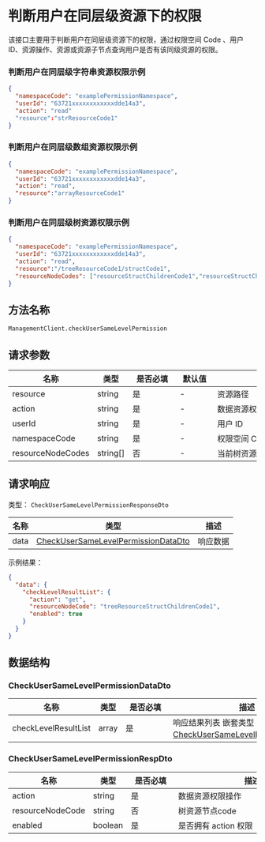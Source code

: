 # 判断用户在同层级资源下的权限

<!--
  警告⚠️：
  不要直接修改该文档，
  https://github.com/Authing/authing-docs-factory
  使用该项目进行生成
-->

<LastUpdated />

该接口主要用于判断用户在同层级资源下的权限，通过权限空间 Code 、用户 ID、资源操作、资源或资源子节点查询用户是否有该同级资源的权限。
  
### 判断用户在同层级字符串资源权限示例

```json
{
  "namespaceCode": "examplePermissionNamespace",
  "userId": "63721xxxxxxxxxxxxdde14a3",
  "action": "read"
  "resource":"strResourceCode1"
}
```

### 判断用户在同层级数组资源权限示例

```json
{
  "namespaceCode": "examplePermissionNamespace",
  "userId": "63721xxxxxxxxxxxxdde14a3",
  "action": "read",
  "resource":"arrayResourceCode1"
}
```

### 判断用户在同层级树资源权限示例

```json
{
  "namespaceCode": "examplePermissionNamespace",
  "userId": "63721xxxxxxxxxxxxdde14a3",
  "action": "read",
  "resource":"/treeResourceCode1/structCode1",
  "resourceNodeCodes": ["resourceStructChildrenCode1","resourceStructChildrenCode2","resourceStructChildrenCode3"]
}
```
  

## 方法名称

`ManagementClient.checkUserSameLevelPermission`

## 请求参数

| 名称 | 类型 | <div style="width:80px">是否必填</div> | <div style="width:60px">默认值</div> | <div style="width:300px">描述</div> | <div style="width:200px">示例值</div> |
| ---- | ---- | ---- | ---- | ---- | ---- |
| resource | string | 是 | - | 资源路径  | `/treeResourceCode1/structCode1` |
| action | string | 是 | - | 数据资源权限操作  | `read` |
| userId | string | 是 | - | 用户 ID  | `63721xxxxxxxxxxxxdde14a3` |
| namespaceCode | string | 是 | - | 权限空间 Code  | `examplePermissionNamespace` |
| resourceNodeCodes | string[] | 否 | - | 当前树资源路径子节点code  | `["resourceStructChildrenCode1"]` |




## 请求响应

类型： `CheckUserSameLevelPermissionResponseDto`

| 名称 | 类型 | 描述 |
| ---- | ---- | ---- |
| data | <a href="#CheckUserSameLevelPermissionDataDto">CheckUserSameLevelPermissionDataDto</a> | 响应数据 |



示例结果：

```json
{
  "data": {
    "checkLevelResultList": {
      "action": "get",
      "resourceNodeCode": "treeResourceStructChildrenCode1",
      "enabled": true
    }
  }
}
```

## 数据结构


### <a id="CheckUserSameLevelPermissionDataDto"></a> CheckUserSameLevelPermissionDataDto

| 名称 | 类型 | <div style="width:80px">是否必填</div> | <div style="width:300px">描述</div> | <div style="width:200px">示例值</div> |
| ---- |  ---- | ---- | ---- | ---- |
| checkLevelResultList | array | 是 | 响应结果列表 嵌套类型：<a href="#CheckUserSameLevelPermissionRespDto">CheckUserSameLevelPermissionRespDto</a>。  |  |


### <a id="CheckUserSameLevelPermissionRespDto"></a> CheckUserSameLevelPermissionRespDto

| 名称 | 类型 | <div style="width:80px">是否必填</div> | <div style="width:300px">描述</div> | <div style="width:200px">示例值</div> |
| ---- |  ---- | ---- | ---- | ---- |
| action | string | 是 | 数据资源权限操作   |  `get` |
| resourceNodeCode | string | 否 | 树资源节点code   |  `treeResourceStructChildrenCode1` |
| enabled | boolean | 是 | 是否拥有 action 权限   |  `true` |


